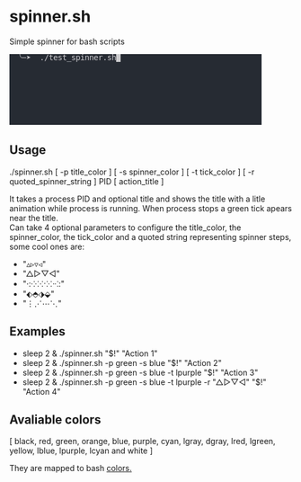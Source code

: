 # spinner.sh
Simple spinner for bash scripts

![](https://raw.githubusercontent.com/PauSala/bash_spinner/master/sample.gif)  

## Usage
./spinner.sh [ -p title_color ] [ -s spinner_color ] [ -t tick_color ] [ -r quoted_spinner_string ] PID [ action_title ]

It takes a process PID and optional title and shows the title with a litle animation while process is running. When process stops a green tick apears near the title.   
Can take 4 optional parameters to configure the title_color, the spinner_color, the tick_color and a quoted string representing spinner steps, some cool ones are:  
-  "▵▹▿◃"  
-  "△▷▽◁"   
-  "·:⁖⁘⁙⁘⁖:"   
-  "⬖⬘⬗⬙"  
-  "⋮⋰⋯⋱"  

## Examples
-  sleep 2 & ./spinner.sh "$!" "Action 1"  
-  sleep 2 & ./spinner.sh -p green -s blue "$!" "Action 2"   
-  sleep 2 & ./spinner.sh -p green -s blue -t lpurple "$!" "Action 3"  
-  sleep 2 & ./spinner.sh -p green -s blue -t lpurple -r "△▷▽◁" "$!" "Action 4"  

## Avaliable colors
[    black, red, green, orange, blue, purple, cyan, lgray, dgray, lred, lgreen, yellow, lblue, lpurple, lcyan and white   ]

They are mapped to bash [colors.](https://tldp.org/HOWTO/Bash-Prompt-HOWTO/x329.html) 

